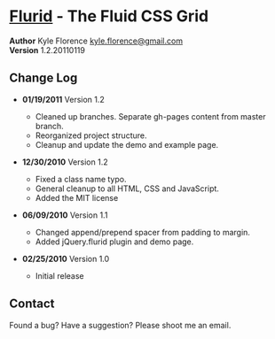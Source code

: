 # [Flurid](http://comato.se/flurid/ "Flurid - The Fluid CSS Grid") - The Fluid CSS Grid
__Author__ Kyle Florence <kyle.florence@gmail.com>  
__Version__ 1.2.20110119

## Change Log
* __01/19/2011__ Version 1.2
    * Cleaned up branches. Separate gh-pages content from master branch.
    * Reorganized project structure.
    * Cleanup and update the demo and example page.

* __12/30/2010__ Version 1.2
    *  Fixed a class name typo.
    *  General cleanup to all HTML, CSS and JavaScript.
    *  Added the MIT license

* __06/09/2010__ Version 1.1
    *  Changed append/prepend spacer from padding to margin.
    *  Added jQuery.flurid plugin and demo page.

* __02/25/2010__ Version 1.0
    *  Initial release

## Contact
Found a bug?  Have a suggestion?  Please shoot me an email.

